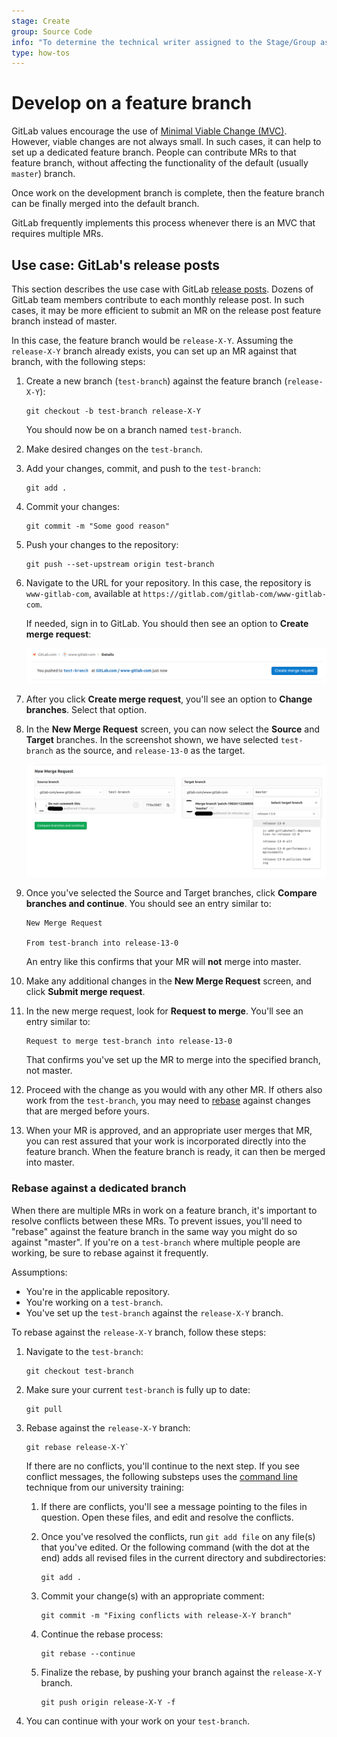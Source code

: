 ```yaml
---
stage: Create
group: Source Code
info: "To determine the technical writer assigned to the Stage/Group associated with this page, see https://about.gitlab.com/handbook/engineering/ux/technical-writing/#designated-technical-writers"
type: how-tos
---
```


# Develop on a feature branch

GitLab values encourage the use of [Minimal Viable Change (MVC)](https://about.gitlab.com/handbook/values/#minimal-viable-change-mvc).
However, viable changes are not always small. In such cases, it can help to set up a dedicated feature branch.
People can contribute MRs to that feature branch, without affecting the functionality of the default (usually `master`) branch.

Once work on the development branch is complete, then the feature branch can be finally merged into the default branch.

GitLab frequently implements this process whenever there is an MVC that requires multiple MRs.

## Use case: GitLab's release posts

This section describes the use case with GitLab [release posts](https://about.gitlab.com/handbook/marketing/blog/release-posts/).
Dozens of GitLab team members contribute to each monthly release post.
In such cases, it may be more efficient to submit an MR on the release post feature branch instead of master.

In this case, the feature branch would be `release-X-Y`. Assuming the `release-X-Y` branch already exists, you can set up an MR against that branch, with the following steps:

1. Create a new branch (`test-branch`) against the feature branch (`release-X-Y`):

   ```shell
   git checkout -b test-branch release-X-Y
   ```

   You should now be on a branch named `test-branch`.

1. Make desired changes on the `test-branch`.
1. Add your changes, commit, and push to the `test-branch`:

   ```shell
   git add .
   ```

1. Commit your changes:

   ```shell
   git commit -m "Some good reason"
   ```

1. Push your changes to the repository:

   ```shell
   git push --set-upstream origin test-branch
   ```

1. Navigate to the URL for your repository. In this case, the repository is `www-gitlab-com`, available at `https://gitlab.com/gitlab-com/www-gitlab-com`.

   If needed, sign in to GitLab. You should then see an option to **Create merge request**:

   ![Create merge request](img/create_merge_request_v13_1.png)

1. After you click **Create merge request**, you'll see an option to **Change branches**. Select that option.

1. In the **New Merge Request** screen, you can now select the **Source** and **Target** branches.
In the screenshot shown,
we have selected `test-branch` as the source, and `release-13-0` as the target.

   ![Modify branches](img/modify_branches_v13_1.png)

1. Once you've selected the Source and Target branches, click **Compare branches and continue**.
   You should see an entry similar to:

   ```plaintext
   New Merge Request

   From test-branch into release-13-0
   ```

   An entry like this confirms that your MR will **not** merge into master.

1. Make any additional changes in the **New Merge Request** screen, and click **Submit merge request**.
1. In the new merge request, look for **Request to merge**. You'll see an entry similar to:

   ```plaintext
   Request to merge test-branch into release-13-0
   ```

   That confirms you've set up the MR to merge into the specified branch, not master.

1. Proceed with the change as you would with any other MR. If others also work from the `test-branch`, you may need to [rebase](#rebase-against-a-dedicated-branch) against changes that are merged before yours.
1. When your MR is approved, and an appropriate user merges that MR, you can rest assured that your work is incorporated directly into the feature branch.
When the feature branch is ready, it can then be merged into master.

### Rebase against a dedicated branch

When there are multiple MRs in work on a feature branch, it's important to resolve conflicts between these MRs. To prevent issues, you'll need to "rebase" against the feature branch in the same way you might do so against "master". If you're on a `test-branch` where multiple people are working, be sure to rebase against it frequently.

Assumptions:

- You're in the applicable repository.
- You're working on a `test-branch`.
- You've set up the `test-branch` against the `release-X-Y` branch.

To rebase against the `release-X-Y` branch, follow these steps:

1. Navigate to the `test-branch`:

   ```shell
   git checkout test-branch
   ```

1. Make sure your current `test-branch` is fully up to date:

   ```shell
   git pull
   ```

1. Rebase against the `release-X-Y` branch:

   ```shell
   git rebase release-X-Y`
   ```

   If there are no conflicts, you'll continue to the next step.
   If you see conflict messages, the following substeps uses the
   [command line](../../university/training/user_training.md#merge-conflicts-commands) technique from our university training:

   1. If there are conflicts, you'll see a message pointing to the
      files in question. Open these files, and edit and resolve the
      conflicts.

   1. Once you've resolved the conflicts, run `git add file` on any
      file(s) that you've edited. Or the following command (with the
      dot at the end) adds all revised files in the current directory
      and subdirectories:

      ```shell
      git add .
      ```

   1. Commit your change(s) with an appropriate comment:

      ```shell
      git commit -m "Fixing conflicts with release-X-Y branch"
      ```

   1. Continue the rebase process:

      ```shell
      git rebase --continue
      ```

   1. Finalize the rebase, by pushing your branch against
      the `release-X-Y` branch.

      ```shell
      git push origin release-X-Y -f
      ```

1. You can continue with your work on your `test-branch`.
